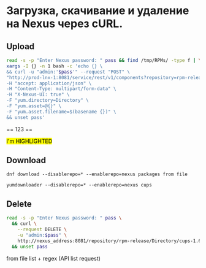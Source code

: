 # Загрузка, скачивание и удаление на Nexus через cURL.

## Upload
<!-- TODO using $(basename) in filename-->
```bash
read -s -p "Enter Nexus password: " pass && find /tmp/RPMs/ -type f | \
xargs -I {} -n 1 bash -c 'echo {} \
&& curl -u "admin:'$pass'" --request "POST" \
"http://prod-lnx-1:8081/service/rest/v1/components?repository=rpm-release"  \
-H "accept: application/json" \
-H "Content-Type: multipart/form-data" \
-H "X-Nexus-UI: true" \
-F "yum.directory=Directory" \
-F "yum.asset=@{}" \
-F "yum.asset.filename=$(basename {})" \
&& unset pass'
```

== 123 ==

<mark>I'm HIGHLIGHTED</mark>

## Download

`dnf download --disablerepo=* --enablerepo=nexus packages from file`

`yumdownloader --disablerepo=* --enablerepo=nexus cups`

## Delete

```bash
read -s -p "Enter Nexus password: " pass \
  && curl \
    --request DELETE \
    -u "admin:$pass" \
    http://nexus_address:8081/repository/rpm-release/Directory/cups-1.6.3-51.el7.x86_64.rpm \
  && unset pass
``` 
from file list + regex (API list request)

